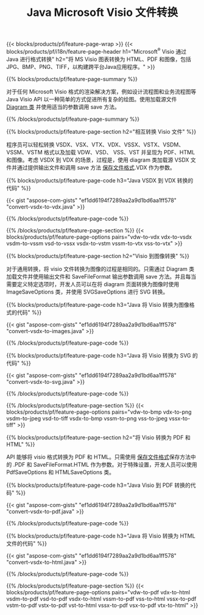 ﻿---
title: Java Microsoft Visio 文件转换
url: /zh/java/conversion/
description: 将 Microsoft Visio 格式 VSDX VSX VDX VTX VSSX VSTX VSDM VSTM VSSM VDW VSD VST VSS 转换为 HTML 图像和 PDF，只需几行Java 代码。
---
{{< blocks/products/pf/feature-page-wrap >}}
{{< blocks/products/pf/i18n/feature-page-header h1="Microsoft<sup>&reg;</sup> Visio 通过 Java 进行格式转换" h2="将 MS Visio 图表转换为 HTML、PDF 和图像，包括 JPG、BMP、PNG、TIFF，以构建跨平台Java应用程序。" >}}

{{% blocks/products/pf/feature-page-summary %}}

对于任何 Microsoft Visio 格式的渲染解决方案，例如设计流程图和业务流程图等 Java Visio API 以一种简单的方式促进所有复杂的绘图。使用加载源文件 [Diagram 类](https://apireference.aspose.com/diagram/java/com.aspose.diagram/Diagram) 并使用适当的参数调用 save 方法。

{{% /blocks/products/pf/feature-page-summary %}}

{{% blocks/products/pf/feature-page-section h2="相互转换 Visio 文件" %}}

程序员可以轻松转换 VSDX、VSX、VTX、VDX、VSSX、VSTX、VSDM、VSSM、VSTM 格式以及加载 VDW、VSD、 VSS、VST 并呈现为 PDF、HTML 和图像。考虑 VSDX 到 VDX 的场景，过程是，使用 diagram 类加载源 VSDX 文件并通过提供输出文件和调用 save 方法 [保存文件格式](https://apireference.aspose.com/diagram/java/com.aspose.diagram/SaveFileFormat).VDX 作为参数。 

{{% blocks/products/pf/feature-page-code h3="Java VSDX 到 VDX 转换的代码" %}}

{{< gist "aspose-com-gists" "ef1dd6194f7289aa2a9d1bd6aa1ff578" "convert-vsdx-to-vdx.java" >}}

{{% /blocks/products/pf/feature-page-code %}}

{{% /blocks/products/pf/feature-page-section %}}
{{< blocks/products/pf/feature-page-options pairs="vdw-to-vdx vdx-to-vsdx vsdm-to-vssm vsd-to-vssx vsdx-to-vstm vssm-to-vtx vss-to-vtx" >}}

{{% blocks/products/pf/feature-page-section h2="Visio 到图像转换" %}}

对于通用转换，将 visio 文件转换为图像的过程是相同的。只需通过 Diagram 类加载文件并使用输出文件和 SaveFileFormat 输出参数调用 save 方法。并且每当需要定义特定选项时，开发人员可以在将 diagram 页面转换为图像时使用 ImageSaveOptions 类，并使用 SVGSaveOptions 进行 SVG 转换。

{{% blocks/products/pf/feature-page-code h3="Java 将 Visio 转换为图像格式的代码" %}}

{{< gist "aspose-com-gists" "ef1dd6194f7289aa2a9d1bd6aa1ff578" "convert-vsdx-to-images.java" >}}

{{% /blocks/products/pf/feature-page-code %}}

{{% blocks/products/pf/feature-page-code h3="Java 将 Visio 转换为 SVG 的代码" %}}

{{< gist "aspose-com-gists" "ef1dd6194f7289aa2a9d1bd6aa1ff578" "convert-vsdx-to-svg.java" >}}

{{% /blocks/products/pf/feature-page-code %}}

{{% /blocks/products/pf/feature-page-section %}}
{{< blocks/products/pf/feature-page-options pairs="vdw-to-bmp vdx-to-png vsdm-to-jpeg vsd-to-tiff vsdx-to-bmp vssm-to-png vss-to-jpeg vssx-to-tiff" >}}

{{% blocks/products/pf/feature-page-section h2="将 Visio 转换为 PDF 和 HTML" %}}

API 能够将 visio 格式转换为 PDF 和 HTML。只需使用 [保存文件格式](https://apireference.aspose.com/diagram/java/com.aspose.diagram/SaveFileFormat)保存方法中的 .PDF 和 SaveFileFormat.HTML 作为参数。对于特殊设置，开发人员可以使用 PdfSaveOptions 和 HTMLSaveOptions 类。

{{% blocks/products/pf/feature-page-code h3="Java Visio 到 PDF 转换的代码" %}}

{{< gist "aspose-com-gists" "ef1dd6194f7289aa2a9d1bd6aa1ff578" "convert-vsdx-to-pdf.java" >}}

{{% /blocks/products/pf/feature-page-code %}}

{{% blocks/products/pf/feature-page-code h3="Java 将 Visio 转换为 HTML 文件的代码" %}}

{{< gist "aspose-com-gists" "ef1dd6194f7289aa2a9d1bd6aa1ff578" "convert-vsdx-to-html.java" >}}

{{% /blocks/products/pf/feature-page-code %}}

{{% /blocks/products/pf/feature-page-section %}}
{{< blocks/products/pf/feature-page-options pairs="vdw-to-pdf vdx-to-html vsdm-to-pdf vsd-to-pdf vsdx-to-html vssm-to-pdf vss-to-html vssx-to-pdf vstm-to-pdf vstx-to-pdf vst-to-html vssx-to-pdf vsx-to-pdf vtx-to-html" >}}